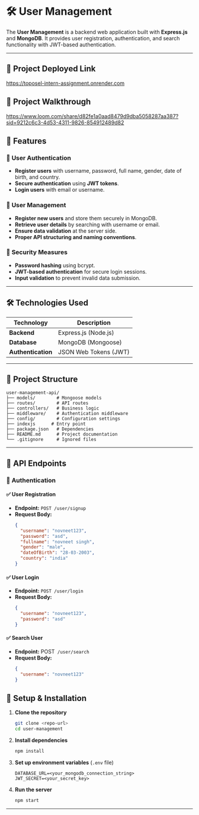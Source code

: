 # 🛠 User Management

The **User Management** is a backend web application built with **Express.js** and **MongoDB**. It provides user registration, authentication, and search functionality with JWT-based authentication.

---

## 🎥 **Project Deployed Link**

https://toposel-intern-assignment.onrender.com

## 🎥 **Project Walkthrough**

https://www.loom.com/share/d82fe1a0aad8479d9dba5058287aa387?sid=9212c6c3-4d53-4311-9826-854912489d82

## 🚀 Features

### 🔹 **User Authentication**

- **Register users** with username, password, full name, gender, date of birth, and country.
- **Secure authentication** using **JWT tokens**.
- **Login users** with email or username.

### 🔹 **User Management**

- **Register new users** and store them securely in MongoDB.
- **Retrieve user details** by searching with username or email.
- **Ensure data validation** at the server side.
- **Proper API structuring and naming conventions**.

### 🔹 **Security Measures**

- **Password hashing** using bcrypt.
- **JWT-based authentication** for secure login sessions.
- **Input validation** to prevent invalid data submission.

---

## 🛠 **Technologies Used**

| Technology         | Description           |
| ------------------ | --------------------- |
| **Backend**        | Express.js (Node.js)  |
| **Database**       | MongoDB (Mongoose)    |
| **Authentication** | JSON Web Tokens (JWT) |

---

## 📂 **Project Structure**

```
user-management-api/
├── models/        # Mongoose models
├── routes/        # API routes
├── controllers/   # Business logic
├── middleware/    # Authentication middleware
├── config/        # Configuration settings
├── indexjs      # Entry point
├── package.json   # Dependencies
├── README.md      # Project documentation
└── .gitignore     # Ignored files
```

---

## 🎯 **API Endpoints**

### 🔑 **Authentication**

#### ✅ **User Registration**

- **Endpoint:** `POST /user/signup`
- **Request Body:**
  ```json
  {
    "username": "novneet123",
    "password": "asd",
    "fullname": "novneet singh",
    "gender": "male",
    "dateOfBirth": "28-03-2003",
    "country": "india"
  }
  ```

#### ✅ **User Login**

- **Endpoint:** `POST /user/login`
- **Request Body:**
  ```json
  {
    "username": "novneet123",
    "password": "asd"
  }
  ```

#### ✅ **Search User**

- **Endpoint:** POST` /user/search`
- **Request Body:**
  ```json
  {
    "username": "novneet123"
  }
  ```

## 📌 **Setup & Installation**

1. **Clone the repository**

   ```sh
   git clone <repo-url>
   cd user-management
   ```

2. **Install dependencies**

   ```sh
   npm install
   ```

3. **Set up environment variables** (`.env` file)

   ```
   DATABASE_URL=<your_mongodb_connection_string>
   JWT_SECRET=<your_secret_key>
   ```

4. **Run the server**

   ```sh
   npm start
   ```

---
